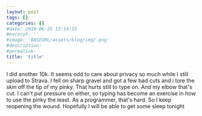 ```yaml
---
layout: post
tags: []
categories: []
#date: 2019-06-25 13:14:15
#excerpt: ''
#image: 'BASEURL/assets/blog/img/.png'
#description:
#permalink:
title: 'title'
---
```



I did another 10k. It seems odd to care about privacy so much while I still upload to Strava. I fell on sharp gravel and got a few bad cuts and i tore the skin off the tip of my pinky. That hurts still to type on. And my elbow that's cut. I can't put pressure on either, so typing has become an exercise in how to use the pinky the least. As a programmer, that's hard. So I keep reopening the wound. Hopefully I will be able to get some sleep tonight 
